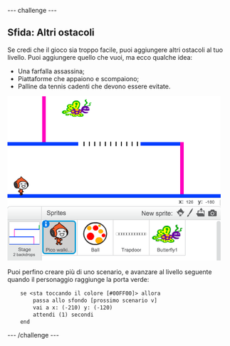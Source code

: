 --- challenge ---
## Sfida: Altri ostacoli 
Se credi che il gioco sia troppo facile, puoi aggiungere altri ostacoli al tuo livello. Puoi aggiungere quello che vuoi, ma ecco qualche idea:

+ Una farfalla assassina;
+ Piattaforme che appaiono e scompaiono;
+ Palline da tennis cadenti che devono essere evitate.

![screenshot](images/dodge-obstacles.png)

Puoi perfino creare più di uno scenario, e avanzare al livello seguente quando il personaggio raggiunge la porta verde:

```blocks
	se <sta toccando il colore [#00FF00]> allora
  		passa allo sfondo [prossimo scenario v]
  		vai a x: (-210) y: (-120)
  		attendi (1) secondi
	end
```




--- /challenge ---